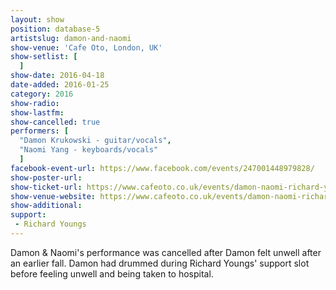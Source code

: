 ```yaml
---
layout: show
position: database-5
artistslug: damon-and-naomi
show-venue: 'Cafe Oto, London, UK'
show-setlist: [
  ]
show-date: 2016-04-18
date-added: 2016-01-25
category: 2016
show-radio: 
show-lastfm: 
show-cancelled: true
performers: [
  "Damon Krukowski - guitar/vocals",
  "Naomi Yang - keyboards/vocals"
  ]
facebook-event-url: https://www.facebook.com/events/247001448979828/
show-poster-url: 
show-ticket-url: https://www.cafeoto.co.uk/events/damon-naomi-richard-youngs/
show-venue-website: https://www.cafeoto.co.uk/events/damon-naomi-richard-youngs/
show-additional: 
support:
 - Richard Youngs
---
```

Damon & Naomi's performance was cancelled after Damon felt unwell after an earlier fall. Damon had drummed during Richard Youngs' support slot before feeling unwell and being taken to hospital.